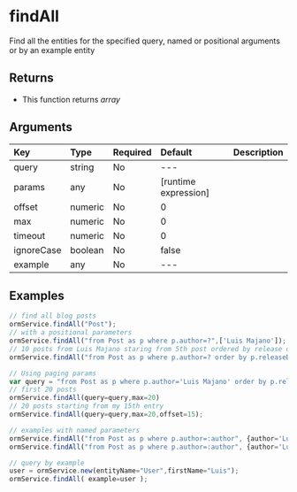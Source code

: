 # findAll

Find all the entities for the specified query, named or positional arguments or by an example entity

## Returns

* This function returns _array_

## Arguments

| Key | Type | Required | Default | Description |
| :--- | :--- | :--- | :--- | :--- |
| query | string | No | --- |  |
| params | any | No | \[runtime expression\] |  |
| offset | numeric | No | 0 |  |
| max | numeric | No | 0 |  |
| timeout | numeric | No | 0 |  |
| ignoreCase | boolean | No | false |  |
| example | any | No | --- |  |

## Examples

```javascript
// find all blog posts
ormService.findAll("Post");
// with a positional parameters
ormService.findAll("from Post as p where p.author=?",['Luis Majano']);
// 10 posts from Luis Majano staring from 5th post ordered by release date
ormService.findAll("from Post as p where p.author=? order by p.releaseDate",['Luis majano'],offset=5,max=10);

// Using paging params
var query = "from Post as p where p.author='Luis Majano' order by p.releaseDate" 
// first 20 posts 
ormService.findAll(query=query,max=20) 
// 20 posts starting from my 15th entry
ormService.findAll(query=query,max=20,offset=15);

// examples with named parameters
ormService.findAll("from Post as p where p.author=:author", {author='Luis Majano'})
ormService.findAll("from Post as p where p.author=:author", {author='Luis Majano'}, max=20, offset=5);

// query by example
user = ormService.new(entityName="User",firstName="Luis");
ormService.findAll( example=user );
```

